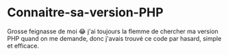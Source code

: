 # Connaitre-sa-version-PHP
 Grosse feignasse de moi 😂 j'ai toujours la flemme de chercher ma version PHP quand on me demande, donc j'avais trouvé ce code par hasard, simple et efficace. 
